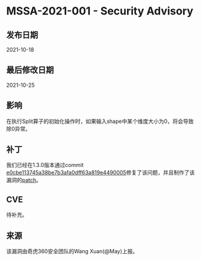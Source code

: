 # MSSA-2021-001 - Security Advisory

## 发布日期

2021-10-18

## 最后修改日期

2021-10-25

## 影响

在执行Split算子的初始化操作时，如果输入shape中某个维度大小为0，将会导致除0异常。

## 补丁

我们已经在1.3.0版本通过commit [e0cbe113745a38be7b3afa0dff63a819e4490005](https://gitee.com/mindspore/mindspore/commit/e0cbe113745a38be7b3afa0dff63a819e4490005)修复了该问题，并且制作了该漏洞的[patch](https://gitee.com/mindspore/community/blob/master/security/cve_patch/mssa-2021-001.patch)。

## CVE

待补充。

## 来源

该漏洞由奇虎360安全团队的Wang Xuan(@May)上报。
